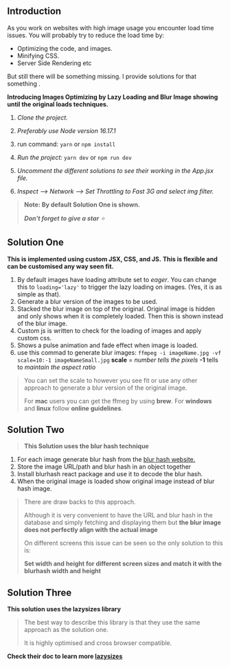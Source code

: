 ## Introduction

 As you work on websites with high image usage you encounter load time issues. You will probably try to reduce the load time by:
 - Optimizing the code, and images. 
 - Minifying CSS.
 - Server Side Rendering etc
 
 But still there will be something missing. I provide solutions for that something .

**Introducing Images Optimizing by Lazy Loading and Blur Image showing until the original loads techniques.**

 1. *Clone the project.*
 2. *Preferably use Node version 16.17.1*
 3. run command:
 `yarn`
 or
 `npm install`
 
 4. *Run the project:*
 `yarn dev`
 or
 `npm run dev`
 
 5. *Uncomment the different solutions to see their working in the App.jsx file.*
 6. *Inspect -->  Network --> Set Throttling to Fast 3G and select img filter.*

> **Note: By default Solution One is shown.** 
> 
> ****Don't forget to give a star*** ⭐️*

## Solution One

**This is implemented using custom JSX, CSS, and JS.**
**This is flexible and can be customised any way seen fit.**

 1.  By default images have loading attribute set to *eager*. You can change this to `loading='lazy'` to trigger the lazy loading on images. (Yes, it is as simple as that).
 2. Generate a blur version of the images to be used.
 3. Stacked the blur image on top of the original. Original image is hidden and only shows when it is completely loaded. Then this is shown instead of the blur image.
 5. Custom js is written to check for the loading of images and apply custom css.
 6. Shows a pulse animation and fade effect when image is loaded.
 7. use this commad to generate blur images: 
`ffmpeg -i imageName.jpg -vf scale=10:-1 imageNameSmall.jpg`
**scale** = *number tells the pixels*
**-1** tells to *maintain the aspect ratio*

> You can set the scale to however you see fit or use any other approach to generate a blur version of the original image.
> 
> For **mac** users you can get the ffmeg by using **brew**.
> For **windows** and **linux** follow **online guidelines**.

## Solution Two

> **This Solution uses the blur hash technique**

 1. For each image generate blur hash from the [blur hash website.](https://blurha.sh/)
 2. Store the image URL/path and blur hash in an object together
 3. Install blurhash react package and use it to decode the blur hash.
 4. When the original image is loaded show original image instead of blur hash image.


> There are draw backs to this approach.
>
> Although it is very convenient to have the URL and blur hash in the database and simply fetching and displaying them but **the blur image does not perfectly align with the actual image**
>
> On different screens this issue can be seen so the only solution to this is:
>
> **Set width and height for different screen sizes and match it with the blurhash width and height**

## Solution Three

**This solution uses the lazysizes library**
> 
> The best way to describe this library is that they use the same approach as the solution one.
>
>It is highly optimised and cross browser compatible.
>
**Check their doc to learn more [lazysizes](https://www.npmjs.com/package/lazysizes/v/5.3.2)**